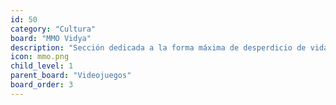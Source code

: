 ```yaml
---
id: 50
category: "Cultura"
board: "MMO Vidya"
description: "Sección dedicada a la forma máxima de desperdicio de vida: los videojuegos online masivos multijugador de rol."
icon: mmo.png
child_level: 1
parent_board: "Videojuegos"
board_order: 3
---
```

